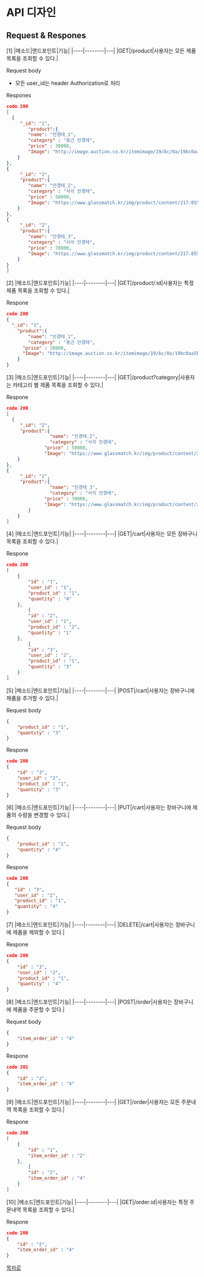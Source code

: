 # API 디자인

## Request & Respones

[1]
|메소드|엔드포인트|기능|
|----|--------|---|
|GET|/product|사용자는 모든 제품 목록을 조회할 수 있다.|

Request body

- 모든 user_id는 header Authorization로 처리

Respones

```json
code 200
[
  {
     "_id": "1",
		"product":{
		"name": "안경테_1",
		"category" : "둥근 안경테",
		"price" : 30000,
		"Image": "http://image.auction.co.kr/itemimage/19/bc/0a/19bc0aa5b6.jpg"
	}
},
{
     "_id": "2",
     "product":{
		"name": "안경테_2",
		"category" : "사각 안경테",
		"price" : 50000,
		"Image": "https://www.glassmatch.kr/img/product/content/217-855.jpg"
	}
},
{
     "_id": "2",
     "product":{
		"name": "안경테_3",
		"category" : "사각 안경테",
		"price" : 70000,
		"Image": "https://www.glassmatch.kr/img/product/content/217-855.jpg"
	}
}
]
```

[2]
|메소드|엔드포인트|기능|
|----|--------|---|
|GET|/product/:id|사용자는 특정 제품 목록을 조회할 수 있다.|

Respone

```json
code 200
{
  "_id": "1",
	"product":{
		"name": "안경테_1",
		"category" : "둥근 안경테",
	  "price" : 30000,
	  "Image": "http://image.auction.co.kr/itemimage/19/bc/0a/19bc0aa5b6.jpg"
	}
}
```

[3]
|메소드|엔드포인트|기능|
|----|--------|---|
|GET|/product?category|사용자는 카테고리 별  제품 목록을 조회할 수 있다.|

Respone

```json
code 200
[
  {
     "_id": "2",
     "product":{
				"name": "안경테_2",
				"category" : "사각 안경테",
			  "price" : 50000,
			  "Image": "https://www.glassmatch.kr/img/product/content/217-855.jpg"
	}
},
{
     "_id": "2",
     "product":{
				"name": "안경테_3",
				"category" : "사각 안경테",
			  "price" : 70000,
			  "Image": "https://www.glassmatch.kr/img/product/content/217-855.jpg"
		}
	}
]
```

[4]
|메소드|엔드포인트|기능|
|----|--------|---|
|GET|/cart|사용자는 모든 장바구니 목록을 조회할 수 있다.|

Respone

```json
code 200
[
    {
        "id" : "1",
        "user_id" : "1",
        "product_id" : "1",
        "quantity" : "4"
    },
		{
        "id" : "2",
        "user_id" : "1",
        "product_id" : "2",
        "quantity" : "1"
    },
		{
        "id" : "3",
        "user_id" : "2",
        "product_id" : "1",
        "quantity" : "3"
    }
]
```

[5]
|메소드|엔드포인트|기능|
|----|--------|---|
|POST|/cart|사용자는 장바구니에 제품을 추가할 수 있다.|

Request body

```json
{
	"product_id" : "1",
	"quantity" : "3"
}
```

Respone

```json
code 200
{
    "id" : "3",
    "user_id" : "2",
    "product_id" : "1",
    "quantity" : "3"
}
```

[6]
|메소드|엔드포인트|기능|
|----|--------|---|
|PUT|/cart|사용자는 장바구니에 제품의 수량을 변경할 수 있다.|

Request body

```json
{
	"product_id" : "1",
	"quantity" : "4"
}
```

Respone

```json
code 200
{
   "id" : "3",
   "user_id" : "2",
   "product_id" : "1",
   "quantity" : "4"
}
```

[7]
|메소드|엔드포인트|기능|
|----|--------|---|
|DELETE|/cart|사용자는 장바구니에 제품을 제외할 수 있다.|

Respone

```json
code 200
{
    "id" : "3",
    "user_id" : "2",
    "product_id" : "1",
    "quantity" : "4"
}
```

[8]
|메소드|엔드포인트|기능|
|----|--------|---|
|POST|/order|사용자는 장바구니에 제품을 주문할 수 있다.|

Request body

```json
{
	"item_order_id" : "4"
}
```

Respone

```json
code 201
{
    "id" : "2",
    "item_order_id" : "4"
}
```

[9]
|메소드|엔드포인트|기능|
|----|--------|---|
|GET|/order|사용자는 모든 주문내역 목록을 조회할 수 있다.|

Respone

```json
code 200
[
    {
        "id" : "1",
        "item_order_id" : "2"
    },
		{
        "id" : "2",
        "item_order_id" : "4"
    }
]
```

[10]
|메소드|엔드포인트|기능|
|----|--------|---|
|GET|/order:id|사용자는 특정 주문내역 목록을 조회할 수 있다.|

Respone

```json
code 200
{
    "id" : "2",
    "item_order_id" : "4"
}
```

[목차로](https://www.notion.so/Project-01-WAS-90370889e22f48acba4168c86d6bd901)
